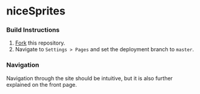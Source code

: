# niceSprites

### Build Instructions
1.  [Fork](https://github.com/deimie/niceSprites/fork) this repository.
2. Navigate to ```Settings > Pages``` and set the deployment branch to ```master```.

### Navigation
Navigation through the site should be intuitive, but it is also further explained on the front page.

